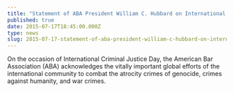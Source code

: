```yaml
---
title: "Statement of ABA President William C. Hubbard on International Criminal Justice Day – July 17, 2015"
published: true
date: 2015-07-17T18:45:00.000Z
type: news
slug: 2015-07-17-statement-of-aba-president-william-c-hubbard-on-international-criminal-justice-day-july-17-2015
---
```


On the occasion of International Criminal Justice Day, the American Bar Association (ABA) acknowledges the vitally important global efforts of the international community to combat the atrocity crimes of genocide, crimes against humanity, and war crimes.

